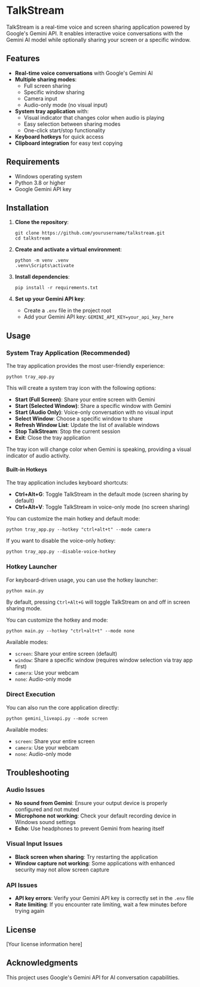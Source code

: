 # TalkStream

TalkStream is a real-time voice and screen sharing application powered by Google's Gemini API. It enables interactive voice conversations with the Gemini AI model while optionally sharing your screen or a specific window.

## Features

- **Real-time voice conversations** with Google's Gemini AI
- **Multiple sharing modes**:
  - Full screen sharing
  - Specific window sharing
  - Camera input
  - Audio-only mode (no visual input)
- **System tray application** with:
  - Visual indicator that changes color when audio is playing
  - Easy selection between sharing modes
  - One-click start/stop functionality
- **Keyboard hotkeys** for quick access
- **Clipboard integration** for easy text copying

## Requirements

- Windows operating system
- Python 3.8 or higher
- Google Gemini API key

## Installation

1. **Clone the repository**:
   ```
   git clone https://github.com/yourusername/talkstream.git
   cd talkstream
   ```

2. **Create and activate a virtual environment**:
   ```
   python -m venv .venv
   .venv\Scripts\activate
   ```

3. **Install dependencies**:
   ```
   pip install -r requirements.txt
   ```

4. **Set up your Gemini API key**:
   - Create a `.env` file in the project root
   - Add your Gemini API key: `GEMINI_API_KEY=your_api_key_here`

## Usage

### System Tray Application (Recommended)

The tray application provides the most user-friendly experience:

```
python tray_app.py
```

This will create a system tray icon with the following options:
- **Start (Full Screen)**: Share your entire screen with Gemini
- **Start (Selected Window)**: Share a specific window with Gemini
- **Start (Audio Only)**: Voice-only conversation with no visual input
- **Select Window**: Choose a specific window to share
- **Refresh Window List**: Update the list of available windows
- **Stop TalkStream**: Stop the current session
- **Exit**: Close the tray application

The tray icon will change color when Gemini is speaking, providing a visual indicator of audio activity.

#### Built-in Hotkeys

The tray application includes keyboard shortcuts:
- **Ctrl+Alt+G**: Toggle TalkStream in the default mode (screen sharing by default)
- **Ctrl+Alt+V**: Toggle TalkStream in voice-only mode (no screen sharing)

You can customize the main hotkey and default mode:

```
python tray_app.py --hotkey "ctrl+alt+t" --mode camera
```

If you want to disable the voice-only hotkey:

```
python tray_app.py --disable-voice-hotkey
```

### Hotkey Launcher

For keyboard-driven usage, you can use the hotkey launcher:

```
python main.py
```

By default, pressing `Ctrl+Alt+G` will toggle TalkStream on and off in screen sharing mode.

You can customize the hotkey and mode:

```
python main.py --hotkey "ctrl+alt+t" --mode none
```

Available modes:
- `screen`: Share your entire screen (default)
- `window`: Share a specific window (requires window selection via tray app first)
- `camera`: Use your webcam
- `none`: Audio-only mode

### Direct Execution

You can also run the core application directly:

```
python gemini_liveapi.py --mode screen
```

Available modes:
- `screen`: Share your entire screen
- `camera`: Use your webcam
- `none`: Audio-only mode

## Troubleshooting

### Audio Issues

- **No sound from Gemini**: Ensure your output device is properly configured and not muted
- **Microphone not working**: Check your default recording device in Windows sound settings
- **Echo**: Use headphones to prevent Gemini from hearing itself

### Visual Input Issues

- **Black screen when sharing**: Try restarting the application
- **Window capture not working**: Some applications with enhanced security may not allow screen capture

### API Issues

- **API key errors**: Verify your Gemini API key is correctly set in the `.env` file
- **Rate limiting**: If you encounter rate limiting, wait a few minutes before trying again

## License

[Your license information here]

## Acknowledgments

This project uses Google's Gemini API for AI conversation capabilities.
